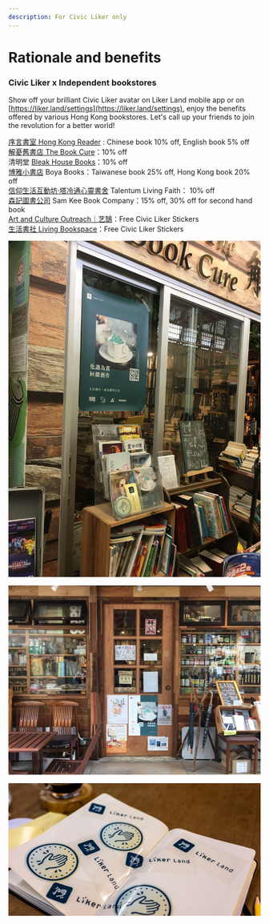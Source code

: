 ```yaml
---
description: For Civic Liker only
---
```


# Rationale and benefits

### Civic Liker x Independent bookstores

Show off your brilliant Civic Liker avatar on Liker Land mobile app or on [https://liker.land/settings](https://liker.land/settings), enjoy the benefits offered by various Hong Kong bookstores. Let's call up your friends to join the revolution for a better world!

[序言書室 Hong Kong Reader](https://www.facebook.com/hkreaders/) : Chinese book 10% off, English book 5% off  
[解憂舊書店 The Book Cure](https://www.facebook.com/thebookcure.hk)：10% off  
清明堂 [Bleak House Books](https://www.facebook.com/bleakhousebooks)：10% off  
[博雅小書店](https://www.facebook.com/pages/%E5%8D%9A%E9%9B%85%E5%B0%8F%E6%9B%B8%E5%BA%97/856452837706125) Boya Books：Taiwanese book 25% off, Hong Kong book 20% off  
[信仰生活互動坊‧塔冷通心靈書舍](https://www.facebook.com/talentum.livingfaith) Talentum Living Faith： 10% off  
[森記圖書公司](https://www.facebook.com/samkeebookco/) Sam Kee Book Company：15% off, 30% off for second hand book  
[Art and Culture Outreach｜艺鵠](https://www.facebook.com/ArtandCultureOutreach)：Free Civic Liker Stickers  
[生活書社 Living Bookspace](https://www.facebook.com/livingbookspacehk/)：Free Civic Liker Stickers

![](../../.gitbook/assets/image-from-ios.jpg)

![](../../.gitbook/assets/84925728_2846573142236045_7338048532563099648_n.jpg)

![](../../.gitbook/assets/85086425_2846573175569375_852406323692699648_o.jpg)

